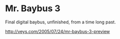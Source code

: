 Mr. Baybus 3
===========

Final digital baybus, unfinished, from a time long past.

http://veys.com/2005/07/24/mr-baybus-3-preview
